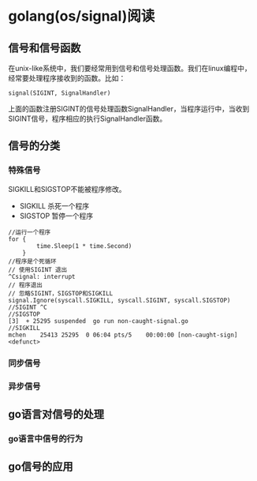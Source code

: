 # golang(os/signal)阅读
## 信号和信号函数
在unix-like系统中，我们要经常用到信号和信号处理函数。我们在linux编程中，经常要处理程序接收到的函数。比如：
```
signal(SIGINT, SignalHandler)
```
上面的函数注册SIGINT的信号处理函数SignalHandler，当程序运行中，当收到SIGINT信号，程序相应的执行SignalHandler函数。

## 信号的分类
### 特殊信号
SIGKILL和SIGSTOP不能被程序修改。
- SIGKILL 杀死一个程序
- SIGSTOP 暂停一个程序
```
//运行一个程序
for {
		time.Sleep(1 * time.Second)
	}
//程序是个死循环
// 使用SIGINT 退出
^Csignal: interrupt
// 程序退出
// 忽略SIGINT，SIGSTOP和SIGKILL
signal.Ignore(syscall.SIGKILL, syscall.SIGINT, syscall.SIGSTOP)
//SIGINT ^C
//SIGSTOP
[3]  + 25295 suspended  go run non-caught-signal.go
//SIGKILL
mchen    25413 25295  0 06:04 pts/5    00:00:00 [non-caught-sign] <defunct>
```
### 同步信号
### 异步信号

## go语言对信号的处理
### go语言中信号的行为
## go信号的应用
